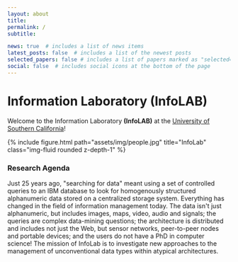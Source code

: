 ```yaml
---
layout: about
title:
permalink: /
subtitle: 

news: true  # includes a list of news items
latest_posts: false  # includes a list of the newest posts
selected_papers: false # includes a list of papers marked as "selected={true}"
social: false  # includes social icons at the bottom of the page
---
```


# Information Laboratory (InfoLAB)

Welcome to the Information Laboratory <b>(InfoLAB)</b> at the [University of Southern California](usc.edu)!

<div class="row">
    <div class="col-sm mt-3 mt-md-0" style="margin-bottom: 20px;">
        {% include figure.html path="assets/img/people.jpg" title="InfoLab" class="img-fluid rounded z-depth-1" %}
    </div>
</div>
<div class="caption">
</div>

### Research Agenda

Just 25 years ago, "searching for data" meant using a set of controlled queries to an IBM database to look for homogenously structured alphanumeric data stored on a centralized storage system. Everything has changed in the field of information management today. The data isn't just alphanumeric, but includes images, maps, video, audio and signals; the queries are complex data-mining questions; the architecture is distributed and includes not just the Web, but sensor networks, peer-to-peer nodes and portable devices; and the users do not have a PhD in computer science! The mission of InfoLab is to investigate new approaches to the management of unconventional data types within atypical architectures.

